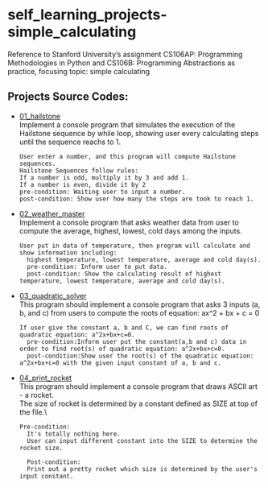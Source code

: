 # self_learning_projects-simple_calculating
Reference to Stanford University’s assignment CS106AP: Programming Methodologies in Python and CS106B: Programming Abstractions as practice, 
focusing topic: simple calculating
## Projects Source Codes:
* [01_hailstone](https://github.com/An022/self_learning-simple_calculating/blob/main/01_hailstone/hailstone.py)\
  Implement a console program that simulates the execution of the Hailstone sequence by while loop, showing user every calculating steps until the sequence reachs to 1.

  ```
  User enter a number, and this program will compute Hailstone sequences.
  Hailstone Sequences follow rules:
  If a number is odd, multiply it by 3 and add 1.
  If a number is even, divide it by 2
  pre-condition: Waiting user to input a number.
  post-condition: Show user how many the steps are took to reach 1.
  ```
* [02_weather_master](https://github.com/An022/self_learning-simple_calculating/blob/main/02_weather_master/weather_master.py)\
  Implement a console program that asks weather data from user to compute the average, highest, lowest, cold days among the inputs.
  ```
  User put in data of temperature, then program will calculate and show information including:
	highest temperature, lowest temperature, average and cold day(s).
	pre-condition: Inform user to put data.
	post-condition: Show the calculating result of highest temperature, lowest temperature, average and cold day(s).
  ```
* [03_quadratic_solver](https://github.com/An022/self_learning-simple_calculating/blob/main/03_quadratic_solver/quadratic_solver.py)\
  This program should implement a console program that asks 3 inputs (a, b, and c) from users to compute the roots of equation: ax^2 + bx + c = 0
  ```
  If user give the constant a, b and C, we can find roots of quadratic equation: a^2x+bx+c=0.
	pre-condition:Inform user put the constant(a,b and c) data in order to find root(s) of quadratic equation: a^2x+bx+c=0.
	post-condition:Show user the root(s) of the quadratic equation: a^2x+bx+c=0 with the given input constant of a, b and c.
  ```
* [04_print_rocket](https://github.com/An022/self_learning-simple_calculating/blob/main/04_print_rocket/rocket.py)\
  This program should implement a console program that draws ASCII art - a rocket.\
  The size of rocket is determined by a constant defined as SIZE at top of the file.\
  ```
  Pre-condition:
	It's totally nothing here.
	User can input different constant into the SIZE to determine the rocket size.

	Post-condition:
	Print out a pretty rocket which size is determined by the user's input constant.
  ```
